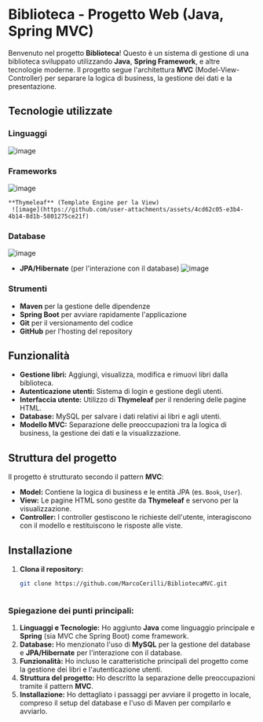 # Biblioteca - Progetto Web (Java, Spring MVC)

Benvenuto nel progetto **Biblioteca**! Questo è un sistema di gestione di una biblioteca sviluppato utilizzando **Java**, **Spring Framework**, e altre tecnologie moderne. Il progetto segue l'architettura **MVC** (Model-View-Controller) per separare la logica di business, la gestione dei dati e la presentazione.

## Tecnologie utilizzate

### Linguaggi
![image](https://github.com/user-attachments/assets/4831a740-9aef-4411-b81e-5c2ea912f9aa)

### Frameworks
  ![image](https://github.com/user-attachments/assets/f97fd1b7-fead-46fa-a197-0d2bc4b44e5a)
  
    **Thymeleaf** (Template Engine per la View)
     ![image](https://github.com/user-attachments/assets/4cd62c05-e3b4-4b14-8d1b-5801275ce21f)

### Database   
![image](https://github.com/user-attachments/assets/3a364ed5-7a05-4a2e-b3e0-b844dcbcdf37)

- **JPA/Hibernate** (per l'interazione con il database)
   ![image](https://github.com/user-attachments/assets/081980b0-9c6e-4024-a88c-c97d3af7bdcc)


### Strumenti
- **Maven** per la gestione delle dipendenze
- **Spring Boot** per avviare rapidamente l'applicazione
- **Git** per il versionamento del codice
- **GitHub** per l'hosting del repository

## Funzionalità

- **Gestione libri:** Aggiungi, visualizza, modifica e rimuovi libri dalla biblioteca.
- **Autenticazione utenti:** Sistema di login e gestione degli utenti.
- **Interfaccia utente:** Utilizzo di **Thymeleaf** per il rendering delle pagine HTML.
- **Database:** MySQL per salvare i dati relativi ai libri e agli utenti.
- **Modello MVC:** Separazione delle preoccupazioni tra la logica di business, la gestione dei dati e la visualizzazione.

## Struttura del progetto

Il progetto è strutturato secondo il pattern **MVC**:
- **Model:** Contiene la logica di business e le entità JPA (es. `Book`, `User`).
- **View:** Le pagine HTML sono gestite da **Thymeleaf** e servono per la visualizzazione.
- **Controller:** I controller gestiscono le richieste dell'utente, interagiscono con il modello e restituiscono le risposte alle viste.

## Installazione

1. **Clona il repository:**
   ```bash
   git clone https://github.com/MarcoCerilli/BibliotecaMVC.git



### Spiegazione dei punti principali:
1. **Linguaggi e Tecnologie:** Ho aggiunto **Java** come linguaggio principale e **Spring** (sia MVC che Spring Boot) come framework.
2. **Database:** Ho menzionato l'uso di **MySQL** per la gestione del database e **JPA/Hibernate** per l'interazione con il database.
3. **Funzionalità:** Ho incluso le caratteristiche principali del progetto come la gestione dei libri e l'autenticazione utenti.
4. **Struttura del progetto:** Ho descritto la separazione delle preoccupazioni tramite il pattern **MVC**.
5. **Installazione:** Ho dettagliato i passaggi per avviare il progetto in locale, compreso il setup del database e l'uso di Maven per compilarlo e avviarlo.



